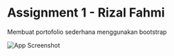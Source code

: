 # Assignment 1 - Rizal Fahmi
Membuat portofolio sederhana menggunakan bootstrap

![App Screenshot](https://i.postimg.cc/htSMyDBt/Screenshot-2024-08-23-at-03-28-17-Assignment-1-Rizal-Fahmi.png)